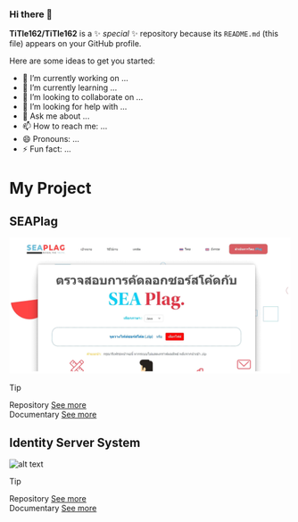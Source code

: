 ### Hi there 👋


**TiTle162/TiTle162** is a ✨ _special_ ✨ repository because its `README.md` (this file) appears on your GitHub profile.

Here are some ideas to get you started:

- 🔭 I’m currently working on ...
- 🌱 I’m currently learning ...
- 👯 I’m looking to collaborate on ...
- 🤔 I’m looking for help with ...
- 💬 Ask me about ...
- 📫 How to reach me: ...
- 😄 Pronouns: ...
- ⚡ Fun fact: ...

# My Project
## SEAPlag
![alt text](https://github.com/TiTle162/SEAPlag/blob/main/SEAP-Screens/Import%20Source%20Code%20Page.PNG?raw=true)
> [!TIP]
> Repository [See more](https://github.com/TiTle162/SEAPlag) <br>
> Documentary [See more](https://github.com/TiTle162/Identity-Server-System-Documentary)

## Identity Server System
![alt text](https://github.com/TiTle162/Identity-Server-System/blob/main/IDS-Screens/OAuth%20Login%20Page.png?raw=true)
> [!TIP]
> Repository [See more](https://github.com/TiTle162/Identity-Server-System) <br>
> Documentary [See more](https://github.com/TiTle162/Identity-Server-System-Documentary)

